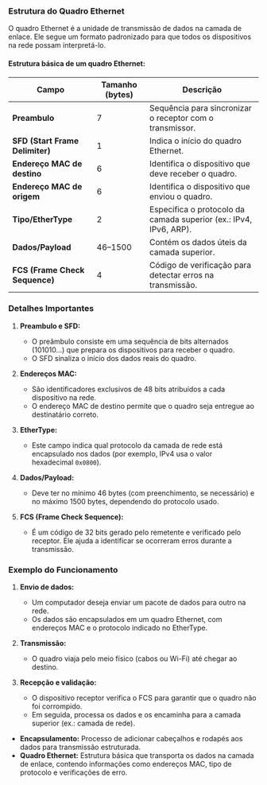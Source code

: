 ### **Estrutura do Quadro Ethernet**

O quadro Ethernet é a unidade de transmissão de dados na camada de enlace. Ele segue um formato padronizado para que todos os dispositivos na rede possam interpretá-lo.

#### Estrutura básica de um quadro Ethernet:

| Campo                           | Tamanho (bytes) | Descrição                                                         |
| ------------------------------- | --------------- | ----------------------------------------------------------------- |
| **Preambulo**                   | 7               | Sequência para sincronizar o receptor com o transmissor.          |
| **SFD (Start Frame Delimiter)** | 1               | Indica o início do quadro Ethernet.                               |
| **Endereço MAC de destino**     | 6               | Identifica o dispositivo que deve receber o quadro.               |
| **Endereço MAC de origem**      | 6               | Identifica o dispositivo que enviou o quadro.                     |
| **Tipo/EtherType**              | 2               | Especifica o protocolo da camada superior (ex.: IPv4, IPv6, ARP). |
| **Dados/Payload**               | 46–1500         | Contém os dados úteis da camada superior.                         |
| **FCS (Frame Check Sequence)**  | 4               | Código de verificação para detectar erros na transmissão.         |
### **Detalhes Importantes**

1. **Preambulo e SFD:**
    - O preâmbulo consiste em uma sequência de bits alternados (101010...) que prepara os dispositivos para receber o quadro.
    - O SFD sinaliza o início dos dados reais do quadro.
2. **Endereços MAC:**
    
    - São identificadores exclusivos de 48 bits atribuídos a cada dispositivo na rede.
    - O endereço MAC de destino permite que o quadro seja entregue ao destinatário correto.
3. **EtherType:**
    
    - Este campo indica qual protocolo da camada de rede está encapsulado nos dados (por exemplo, IPv4 usa o valor hexadecimal `0x0800`).
4. **Dados/Payload:**
    
    - Deve ter no mínimo 46 bytes (com preenchimento, se necessário) e no máximo 1500 bytes, dependendo do protocolo usado.
5. **FCS (Frame Check Sequence):**
    
    - É um código de 32 bits gerado pelo remetente e verificado pelo receptor. Ele ajuda a identificar se ocorreram erros durante a transmissão.


### **Exemplo do Funcionamento**

1. **Envio de dados:**
    
    - Um computador deseja enviar um pacote de dados para outro na rede.
    - Os dados são encapsulados em um quadro Ethernet, com endereços MAC e o protocolo indicado no EtherType.
2. **Transmissão:**
    
    - O quadro viaja pelo meio físico (cabos ou Wi-Fi) até chegar ao destino.
3. **Recepção e validação:**
    
    - O dispositivo receptor verifica o FCS para garantir que o quadro não foi corrompido.
    - Em seguida, processa os dados e os encaminha para a camada superior (ex.: camada de rede).


- **Encapsulamento:** Processo de adicionar cabeçalhos e rodapés aos dados para transmissão estruturada.
- **Quadro Ethernet:** Estrutura básica que transporta os dados na camada de enlace, contendo informações como endereços MAC, tipo de protocolo e verificações de erro.